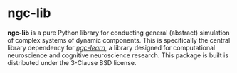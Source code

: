 # ngc-lib

<b>ngc-lib</b> is a pure Python library for conducting general (abstract) simulation of complex systems of dynamic components. 
This is specifically the central library dependency for <i><a href="https://github.com/NACLab/ngc-learn/">ngc-learn</a></i>, a library designed for computational neuroscience and 
cognitive neuroscience research. 
This package is built is distributed under the 3-Clause BSD license.

